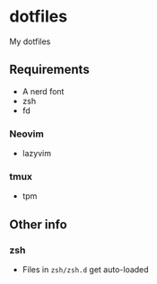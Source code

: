 # dotfiles

My dotfiles

## Requirements 

- A nerd font
- zsh
- fd

### Neovim

- lazyvim

### tmux

- tpm

## Other info 

### zsh

- Files in `zsh/zsh.d` get auto-loaded
